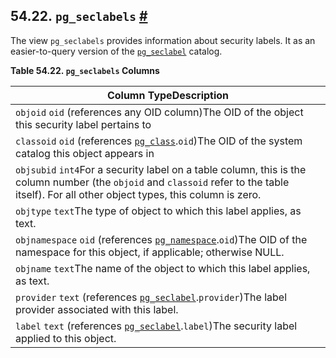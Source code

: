 ## 54.22. `pg_seclabels` [#](#VIEW-PG-SECLABELS)

The view `pg_seclabels` provides information about security labels. It as an easier-to-query version of the [`pg_seclabel`](catalog-pg-seclabel "53.46. pg_seclabel") catalog.

**Table 54.22. `pg_seclabels` Columns**

| Column TypeDescription                                                                                                                                                                       |
| -------------------------------------------------------------------------------------------------------------------------------------------------------------------------------------------- |
| `objoid` `oid` (references any OID column)The OID of the object this security label pertains to                                                                                              |
| `classoid` `oid` (references [`pg_class`](catalog-pg-class "53.11. pg_class").`oid`)The OID of the system catalog this object appears in                                                |
| `objsubid` `int4`For a security label on a table column, this is the column number (the `objoid` and `classoid` refer to the table itself). For all other object types, this column is zero. |
| `objtype` `text`The type of object to which this label applies, as text.                                                                                                                     |
| `objnamespace` `oid` (references [`pg_namespace`](catalog-pg-namespace "53.32. pg_namespace").`oid`)The OID of the namespace for this object, if applicable; otherwise NULL.            |
| `objname` `text`The name of the object to which this label applies, as text.                                                                                                                 |
| `provider` `text` (references [`pg_seclabel`](catalog-pg-seclabel "53.46. pg_seclabel").`provider`)The label provider associated with this label.                                       |
| `label` `text` (references [`pg_seclabel`](catalog-pg-seclabel "53.46. pg_seclabel").`label`)The security label applied to this object.                                                 |